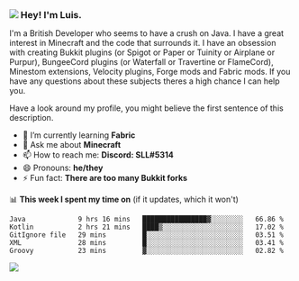 <h3 style="margin: auto;"><img src="https://avatars.githubusercontent.com/u/39528861?s=48&v=4" ></img> Hey! I'm Luis.</h3>

I'm a British Developer who seems to have a crush on Java. I have a great interest in Minecraft and the code that surrounds it. I have an obsession with creating Bukkit plugins (or Spigot or Paper or Tuinity or Airplane or Purpur), BungeeCord plugins (or Waterfall or Travertine or FlameCord), Minestom extensions, Velocity plugins, Forge mods and Fabric mods. If you have any questions about these subjects theres a high chance I can help you.
  
Have a look around my profile, you might believe the first sentence of this description.

- 🌱 I’m currently learning **Fabric**
- 💬 Ask me about **Minecraft**
- 📫 How to reach me: **Discord: SLL#5314**
- 😄 Pronouns: **he/they**
- ⚡ Fun fact: **There are too many Bukkit forks**

📊 **This week I spent my time on** (if it updates, which it won't)
<!--START_SECTION:waka-->
```text
Java             9 hrs 16 mins   ████████████████▓░░░░░░░░   66.86 % 
Kotlin           2 hrs 21 mins   ████▒░░░░░░░░░░░░░░░░░░░░   17.02 % 
GitIgnore file   29 mins         █░░░░░░░░░░░░░░░░░░░░░░░░   03.51 % 
XML              28 mins         █░░░░░░░░░░░░░░░░░░░░░░░░   03.41 % 
Groovy           23 mins         ▓░░░░░░░░░░░░░░░░░░░░░░░░   02.82 % 
```
<!--END_SECTION:waka-->

<a href="https://sllcoding.dev"><img src="https://github-readme-stats.vercel.app/api?username=SLLCoding&show_icons=true&theme=great-gatsby" /></a>

